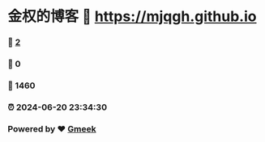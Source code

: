 # 金权的博客 :link: https://mjqgh.github.io 
### :page_facing_up: [2](https://mjqgh.github.io/tag.html) 
### :speech_balloon: 0 
### :hibiscus: 1460 
### :alarm_clock: 2024-06-20 23:34:30 
### Powered by :heart: [Gmeek](https://github.com/Meekdai/Gmeek)
